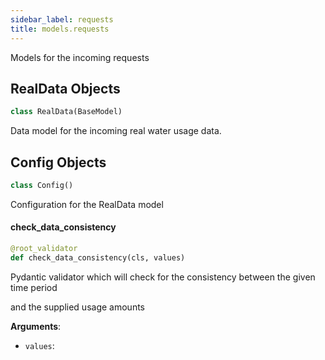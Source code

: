 ```yaml
---
sidebar_label: requests
title: models.requests
---
```


Models for the incoming requests


## RealData Objects

```python
class RealData(BaseModel)
```

Data model for the incoming real water usage data.


## Config Objects

```python
class Config()
```

Configuration for the RealData model


#### check\_data\_consistency

```python
@root_validator
def check_data_consistency(cls, values)
```

Pydantic validator which will check for the consistency between the given time period

and the supplied usage amounts

**Arguments**:

- `values`: 

